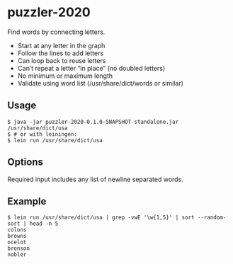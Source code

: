 # puzzler-2020

Find words by connecting letters. 
* Start at any letter in the graph
* Follow the lines to add letters
* Can loop back to reuse letters
* Can’t repeat a letter “in place” (no doubled letters)
* No minimum or maximum length
* Validate using word list (/usr/share/dict/words or similar)


## Usage
```
$ java -jar puzzler-2020-0.1.0-SNAPSHOT-standalone.jar /usr/share/dict/usa
$ # or with leiningen:
$ lein run /usr/share/dict/usa 
```

## Options

Required input includes any list of newline separated words.

## Example  

```
$ lein run /usr/share/dict/usa | grep -vwE '\w{1,5}' | sort --random-sort | head -n 5
colons
browns
ocelot
bronson
nobler
```
